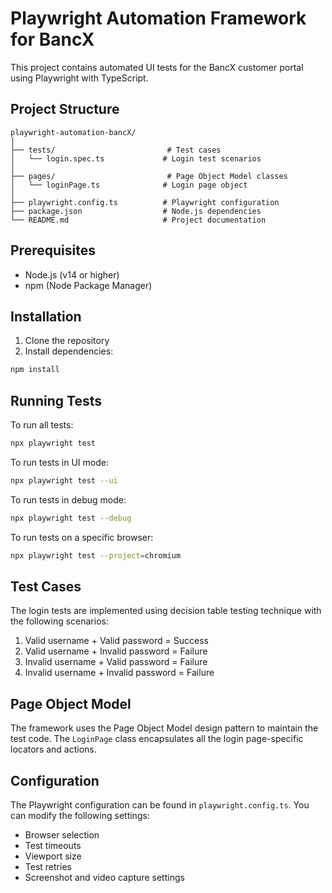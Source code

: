 # Playwright Automation Framework for BancX

This project contains automated UI tests for the BancX customer portal using Playwright with TypeScript.

## Project Structure

```
playwright-automation-bancX/
│
├── tests/                         # Test cases
│   └── login.spec.ts             # Login test scenarios
│
├── pages/                         # Page Object Model classes
│   └── loginPage.ts              # Login page object
│
├── playwright.config.ts          # Playwright configuration
├── package.json                  # Node.js dependencies
└── README.md                     # Project documentation
```

## Prerequisites

- Node.js (v14 or higher)
- npm (Node Package Manager)

## Installation

1. Clone the repository
2. Install dependencies:
```bash
npm install
```

## Running Tests

To run all tests:
```bash
npx playwright test
```

To run tests in UI mode:
```bash
npx playwright test --ui
```

To run tests in debug mode:
```bash
npx playwright test --debug
```

To run tests on a specific browser:
```bash
npx playwright test --project=chromium
```

## Test Cases

The login tests are implemented using decision table testing technique with the following scenarios:

1. Valid username + Valid password = Success
2. Valid username + Invalid password = Failure
3. Invalid username + Valid password = Failure
4. Invalid username + Invalid password = Failure

## Page Object Model

The framework uses the Page Object Model design pattern to maintain the test code. The `LoginPage` class encapsulates all the login page-specific locators and actions.

## Configuration

The Playwright configuration can be found in `playwright.config.ts`. You can modify the following settings:
- Browser selection
- Test timeouts
- Viewport size
- Test retries
- Screenshot and video capture settings 